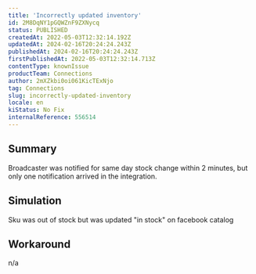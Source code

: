 ```yaml
---
title: 'Incorrectly updated inventory'
id: 2M8DqNY1pGQWZnF9ZXNycq
status: PUBLISHED
createdAt: 2022-05-03T12:32:14.192Z
updatedAt: 2024-02-16T20:24:24.243Z
publishedAt: 2024-02-16T20:24:24.243Z
firstPublishedAt: 2022-05-03T12:32:14.713Z
contentType: knownIssue
productTeam: Connections
author: 2mXZkbi0oi061KicTExNjo
tag: Connections
slug: incorrectly-updated-inventory
locale: en
kiStatus: No Fix
internalReference: 556514
---
```


## Summary


Broadcaster was notified for same day stock change within 2 minutes, but only one notification arrived in the integration.



## Simulation


Sku was out of stock but was updated "in stock" on facebook catalog



## Workaround


n/a

